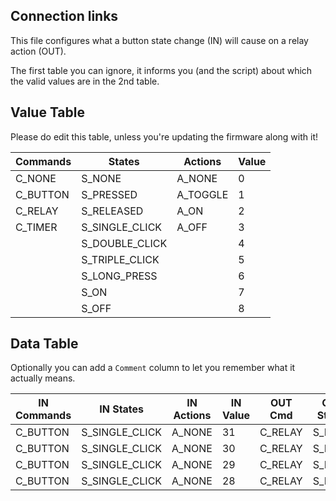 ## Connection links

This file configures what a button state change (IN) will cause on a relay action (OUT).  

The first table you can ignore, it informs you (and the script) about which the valid values are in the 2nd table.



## Value Table

Please do edit this table, unless you're updating the firmware along with it!

| Commands       | States         | Actions        | Value          |
|----------------|----------------|----------------|----------------|
| C_NONE         | S_NONE         | A_NONE         | 0              |
| C_BUTTON       | S_PRESSED      | A_TOGGLE       | 1              |
| C_RELAY        | S_RELEASED     | A_ON           | 2              |
| C_TIMER        | S_SINGLE_CLICK | A_OFF          | 3              |
|                | S_DOUBLE_CLICK |                | 4              |
|                | S_TRIPLE_CLICK |                | 5              |
|                | S_LONG_PRESS   |                | 6              |
|                | S_ON           |                | 7              |
|                | S_OFF          |                | 8              |

## Data Table

Optionally you can add a `Comment` column to let you remember what it actually means.


| IN Commands | IN States      | IN Actions | IN Value | OUT Cmd    | OUT States     | OUT Actions | OUT Value |
|-------------|----------------|------------|----------|------------|----------------|-------------|-----------|
| C_BUTTON    | S_SINGLE_CLICK | A_NONE     | 31       | C_RELAY    | S_NONE         | A_TOGGLE    | 16        |
| C_BUTTON    | S_SINGLE_CLICK | A_NONE     | 30       | C_RELAY    | S_NONE         | A_TOGGLE    | 17        |
| C_BUTTON    | S_SINGLE_CLICK | A_NONE     | 29       | C_RELAY    | S_NONE         | A_TOGGLE    | 18        |
| C_BUTTON    | S_SINGLE_CLICK | A_NONE     | 28       | C_RELAY    | S_NONE         | A_TOGGLE    | 19        |
